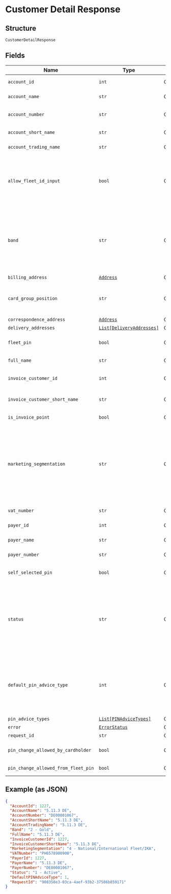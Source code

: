 
# Customer Detail Response

## Structure

`CustomerDetailResponse`

## Fields

| Name | Type | Tags | Description |
|  --- | --- | --- | --- |
| `account_id` | `int` | Optional | Account Id of the selected account. |
| `account_name` | `str` | Optional | Account Name of the selected account. |
| `account_number` | `str` | Optional | Account Number of the selected account. |
| `account_short_name` | `str` | Optional | Short name of the customer. |
| `account_trading_name` | `str` | Optional | Trading name of the customer |
| `allow_fleet_id_input` | `bool` | Optional | True/False.<br>When false, users should not be allowed to enable Fleet Id prompt option while ordering cards under this account. |
| `band` | `str` | Optional | Band Id and Description of the Payer in Card Platform<br>e.g. (Id – Description):<br>1-Platinum<br>2-Gold<br>3-Silver<br>4-Bronze |
| `billing_address` | [`Address`](../../doc/models/address.md) | Optional | - |
| `card_group_position` | `str` | Optional | Card group position at –<br>•    Payer – Payer level<br>•    Account – Account level |
| `correspondence_address` | [`Address`](../../doc/models/address.md) | Optional | - |
| `delivery_addresses` | [`List[DeliveryAddresses]`](../../doc/models/delivery-addresses.md) | Optional | - |
| `fleet_pin` | `bool` | Optional | Is Fleet Pin optional enabled for the selected account |
| `full_name` | `str` | Optional | Full Name of the customer |
| `invoice_customer_id` | `int` | Optional | Customer Id of the Invoice Point of the account |
| `invoice_customer_short_name` | `str` | Optional | Short Name of the Invoice Point of the account |
| `is_invoice_point` | `bool` | Optional | Whether the account is an invoice point. |
| `marketing_segmentation` | `str` | Optional | Marketing Segmentation id and description<br>e.g. (Id – Description):<br>1-National CRT<br>2-International CRT & IKAs<br>3-Small Customers<br>4-National/International Fleet/IKA |
| `vat_number` | `str` | Optional | VAT Registration Number of Customer |
| `payer_id` | `int` | Optional | Payer Id of the selected account. |
| `payer_name` | `str` | Optional | Payer Name of the selected account. |
| `payer_number` | `str` | Optional | Payer Number of the selected account. |
| `self_selected_pin` | `bool` | Optional | Is Self-selected Pin enabled for the account |
| `status` | `str` | Optional | Payer current status id and description<br>e.g. (Id – Description):<br>1-Active<br>2-Requested from UTA<br>3-Awaiting embossing<br>4-Manufactured<br>5-Awaiting despatch |
| `default_pin_advice_type` | `int` | Optional | Default PIN AdviceType of the customer.<br>Possible Values:<br><br>1. Paper<br>2. Email<br>3. SMS<br>4. None |
| `pin_advice_types` | [`List[PINAdviceTypes]`](../../doc/models/pin-advice-types.md) | Optional | - |
| `error` | [`ErrorStatus`](../../doc/models/error-status.md) | Optional | - |
| `request_id` | `str` | Optional | API Request id |
| `pin_change_allowed_by_cardholder` | `bool` | Optional | PIN change allowed for card holder or not. |
| `pin_change_allowed_from_fleet_pin` | `bool` | Optional | PIN change allowed from fleetpin or not. |

## Example (as JSON)

```json
{
  "AccountId": 1227,
  "AccountName": "5.11.3 DE",
  "AccountNumber": "DE00001067",
  "AccountShortName": "5.11.3 DE",
  "AccountTradingName": "5.11.3 DE",
  "Band": "2 - Gold",
  "FullName": "5.11.3 DE",
  "InvoiceCustomerId": 1227,
  "InvoiceCustomerShortName": "5.11.3 DE",
  "MarketingSegmentation": "4 - National/International Fleet/IKA",
  "VATNumber": "PH6578900900",
  "PayerId": 1227,
  "PayerName": "5.11.3 DE",
  "PayerNumber": "DE00001067",
  "Status": "1 - Active",
  "DefaultPINAdviceType": 1,
  "RequestId": "908358e3-03ca-4aef-93b2-37586b859171"
}
```

